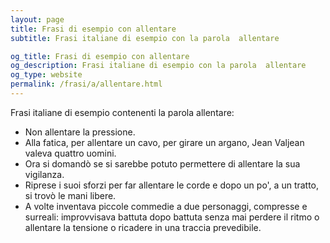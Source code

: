 ```yaml
---
layout: page
title: Frasi di esempio con allentare 
subtitle: Frasi italiane di esempio con la parola  allentare

og_title: Frasi di esempio con allentare 
og_description: Frasi italiane di esempio con la parola  allentare
og_type: website
permalink: /frasi/a/allentare.html
---
```


Frasi italiane di esempio contenenti la parola allentare:


- Non allentare la pressione.
- Alla fatica, per allentare un cavo, per girare un argano, Jean Valjean valeva quattro uomini.
- Ora si domandò se si sarebbe potuto permettere di allentare la sua vigilanza.
- Riprese i suoi sforzi per far allentare le corde e dopo un po', a un tratto, si trovò le mani libere.
- A volte inventava piccole commedie a due personaggi, compresse e surreali: improvvisava battuta dopo battuta senza mai perdere il ritmo o allentare la tensione o ricadere in una traccia prevedibile.
